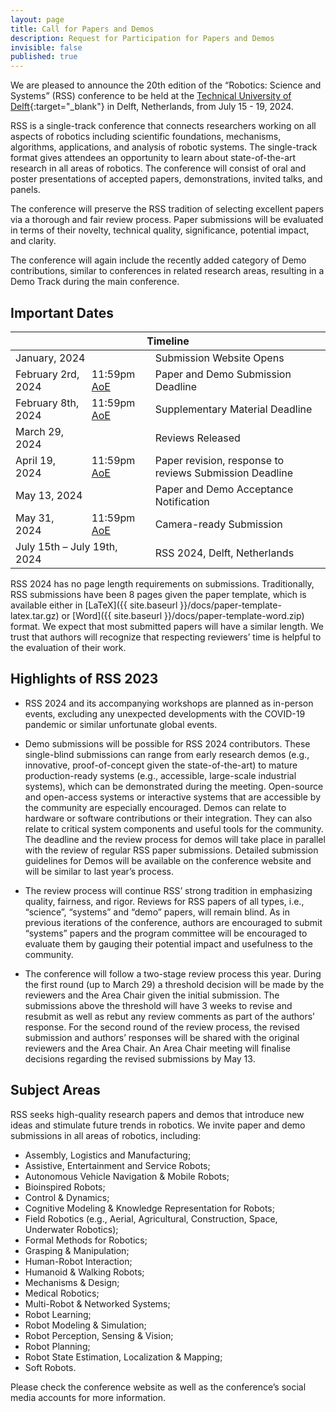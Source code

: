 ```yaml
---
layout: page
title: Call for Papers and Demos
description: Request for Participation for Papers and Demos
invisible: false
published: true
---
```


We are pleased to announce the 20th edition of the “Robotics: Science and Systems” (RSS) conference to be held at the [Technical University of Delft](https://www.tudelft.nl/en/){:target="_blank"} in Delft, Netherlands, from July 15 - 19, 2024. 

RSS is a single-track conference that connects researchers working on all aspects of robotics including scientific foundations, mechanisms, algorithms, applications, and analysis of robotic systems. The single-track format gives attendees an opportunity to learn about state-of-the-art research in all areas of robotics. The conference will consist of oral and poster presentations of accepted papers, demonstrations, invited talks, and panels.

The conference will preserve the RSS tradition of selecting excellent papers via a thorough and fair review process. Paper submissions will be evaluated in terms of their novelty, technical quality, significance, potential impact, and clarity.

The conference will again include the recently added category of Demo contributions, similar to conferences in related research areas, resulting in a Demo Track during the main conference.



## Important Dates
<table class="table">
    <thead>
      <tr>
        <th colspan="3">Timeline</th>
      </tr>
    </thead>
    <tbody>
      <tr>
        <td colspan="2">January, 2024</td>
        <td>Submission Website Opens</td>
      </tr>
      <tr>
        <td>February 2rd, 2024</td>
        <td>11:59pm <a href="https://time.is/Anywhere_on_Earth">AoE</a></td>
        <td>Paper and Demo Submission Deadline</td>
      </tr>
      <tr>
        <td>February 8th, 2024</td>
        <td>11:59pm <a href="https://time.is/Anywhere_on_Earth">AoE</a></td>
        <td>Supplementary Material Deadline</td>
      </tr>
      <tr>
        <td colspan="1">March 29, 2024 </td>
        <td></td>
        <td>Reviews Released</td>
      </tr>
      <tr>
        <td colspan="1">April 19, 2024 </td>
        <td>11:59pm <a href="https://time.is/Anywhere_on_Earth">AoE</a></td>
        <td>Paper revision, response to reviews Submission Deadline</td>
      </tr>
      <tr>
        <td colspan="2">May 13, 2024</td>
        <td>Paper and Demo Acceptance Notification</td>
      </tr>
      <tr>
        <td colspan="1">May 31, 2024</td>
        <td>11:59pm <a href="https://time.is/Anywhere_on_Earth">AoE</a></td>
        <td>Camera-ready Submission</td>
      </tr>
      <tr>
        <td colspan="2">July 15th &ndash; July 19th, 2024</td>
        <td>RSS 2024, Delft, Netherlands</td>
      </tr>
    </tbody>
</table>

RSS 2024 has no page length requirements on submissions.  Traditionally, RSS submissions have been 8 pages given the paper template, which is available either in [LaTeX]({{ site.baseurl }}/docs/paper-template-latex.tar.gz) or [Word]({{ site.baseurl }}/docs/paper-template-word.zip) format. We expect that most submitted papers will have a similar length. We trust that authors will recognize that respecting reviewers’ time is helpful to the evaluation of their work.

<!-- 
**Detailed submission instructions are available [here]({{ site.baseurl }}/information/authorinfo/).**

**Papers and demos can be submitted [here](https://cmt3.research.microsoft.com/RSS2023){:target="_blank"}**-->


## Highlights of RSS 2023

  *   RSS 2024 and its accompanying workshops are planned as in-person events, excluding any unexpected developments with the COVID-19 pandemic or similar unfortunate global events.

  *  Demo submissions will be possible for RSS 2024 contributors. These single-blind submissions can range from early research demos (e.g., innovative, proof-of-concept given the state-of-the-art) to mature production-ready systems (e.g., accessible, large-scale industrial systems), which can be demonstrated during the meeting. Open-source and open-access systems or interactive systems that are accessible by the community are especially encouraged. Demos can relate to hardware or software contributions or their integration. They can also relate to critical system components and useful tools for the community. The deadline and the review process for demos will take place in parallel with the review of regular RSS paper submissions. Detailed submission guidelines for Demos will be available on the conference website and will be similar to last year’s process.

  *   The review process will continue RSS’ strong tradition in emphasizing quality, fairness, and rigor. Reviews for RSS papers of all types, i.e., “science”, “systems” and “demo” papers, will remain blind. As in previous iterations of the conference, authors are encouraged to submit “systems” papers and the program committee will be encouraged to evaluate them by gauging their potential impact and usefulness to the community.

  *   The conference will follow a two-stage review process this year. During the first round (up to March 29) a threshold decision will be made by the reviewers and the Area Chair given the initial submission. The submissions above the threshold will have 3 weeks to revise and resubmit as well as rebut any review comments as part of the authors’ response. For the second round of the review process, the revised submission and authors’ responses will be shared with the original reviewers and the Area Chair. An Area Chair meeting will finalise decisions regarding the revised submissions by May 13.





## Subject Areas

RSS seeks high-quality research papers and demos that introduce new ideas and stimulate future trends in robotics. We invite paper and demo submissions in all areas of robotics, including:

* Assembly, Logistics and Manufacturing; 
* Assistive, Entertainment and Service Robots; 
* Autonomous Vehicle Navigation & Mobile Robots; 
* Bioinspired Robots; 
* Control & Dynamics; 
* Cognitive Modeling & Knowledge Representation for Robots; 
* Field Robotics (e.g., Aerial, Agricultural, Construction, Space, Underwater Robotics); 
* Formal Methods for Robotics; 
* Grasping & Manipulation; 
* Human-Robot Interaction; 
* Humanoid & Walking Robots; 
* Mechanisms & Design; 
* Medical Robotics; 
* Multi-Robot & Networked Systems; 
* Robot Learning; 
* Robot Modeling & Simulation; 
* Robot Perception, Sensing & Vision; 
* Robot Planning; 
* Robot State Estimation, Localization & Mapping;
* Soft Robots.

Please check the conference website as well as the conference’s social media accounts for more information.



